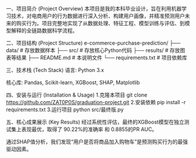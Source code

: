 一、项目简介 (Project Overview)
本项目是我的本科毕业设计，旨在利用机器学习技术，对电商用户的行为数据进行深入分析、构建用户画像，并精准预测用户未来的购买行为。项目完整地实现了从数据处理、特征工程、模型训练与评估、到模型解释的全链路数据科学流程。

二、项目结构 (Project Structure)
e-commerce-purchase-prediction/
├── data/              # 存放数据样本
├── src/               # 存放核心Python代码
├── results/           # 存放图表等结果
├── README.md          # 本说明文件
└── requirements.txt   # 项目依赖库

三、技术栈 (Tech Stack)
语言: Python 3.x

核心库: Pandas, Scikit-learn, XGBoost, SHAP, Matplotlib

四、安装与运行 (Installation & Usage)
1.克隆本项目
git clone https://github.com/ZAT0P0S/graduation-project.git
2.安装依赖
pip install -r requirements.txt
3.运行项目
python src/最终版.py

五、核心成果展示 (Key Results)
经过系统性评估，最终的XGBoost模型在独立测试集上表现最优，取得了 90.22%的准确率 和 0.8855的PR AUC。

通过SHAP值分析，我们发现“用户是否将商品加入购物车”是预测购买行为的最强驱动因素。
